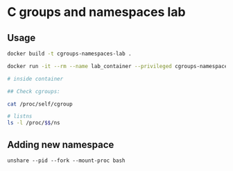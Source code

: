 # C groups and namespaces lab

## Usage

```bash
docker build -t cgroups-namespaces-lab .

docker run -it --rm --name lab_container --privileged cgroups-namespaces-lab

# inside container

## Check cgroups:

cat /proc/self/cgroup

# listns
ls -l /proc/$$/ns
```


## Adding new namespace

`unshare --pid --fork --mount-proc bash`
